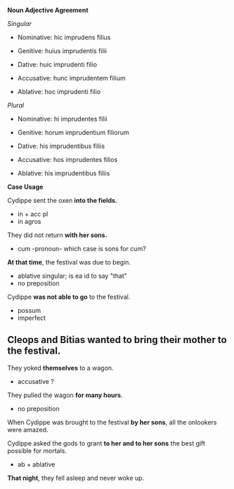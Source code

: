 **Noun Adjective Agreement**

*Singular*

- Nominative: hic imprudens filius

- Genitive: huius imprudentis filii

- Dative: huic imprudenti filio

- Accusative: hunc imprudentem filium

- Ablative: hoc imprudenti filio


*Plural*

- Nominative: hi imprudentes filii

- Genitive: horum imprudentium filiorum

- Dative: his imprudentibus filiis

- Accusative: hos imprudentes filios

- Ablative: his imprudentibus filiis


**Case Usage**

Cydippe sent the oxen **into the fields.**
- in + acc pl
- in agros

They did not return **with her sons.**
- cum -pronoun- which case is sons for cum?

**At that time**, the festival was due to begin.
- ablative singular; is ea id to say "that"
- no preposition

Cydippe **was not able to go** to the festival.
- possum
- imperfect

Cleops and Bitias **wanted to bring** their mother to the festival.
- 

They yoked **themselves** to a wagon.
- accusative ?

They pulled the wagon **for many hours**.
- no preposition

When Cydippe was brought to the festival **by her sons**, all the onlookers were amazed.

Cydippe asked the gods to grant **to her and to her sons** the best gift possible for mortals.
- ab + ablative

**That night**, they fell asleep and never woke up.
